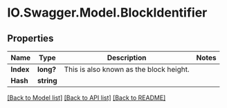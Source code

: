 # IO.Swagger.Model.BlockIdentifier
## Properties

Name | Type | Description | Notes
------------ | ------------- | ------------- | -------------
**Index** | **long?** | This is also known as the block height. | 
**Hash** | **string** |  | 

[[Back to Model list]](../README.md#documentation-for-models) [[Back to API list]](../README.md#documentation-for-api-endpoints) [[Back to README]](../README.md)


